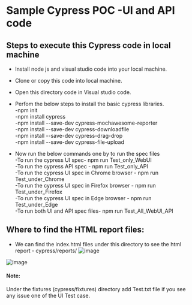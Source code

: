 # Sample Cypress POC -UI and API code

## Steps to execute this Cypress code in local machine
- Install node js and visual studio code into your local machine.
- Clone or copy this code into local machine.
- Open this directory code in Visual studio code.
- Perfom the below steps to install the basic cypress libraries.\
-npm init\
-npm install cypress\
-npm install --save-dev cypress-mochawesome-reporter\
-npm install  --save-dev cypress-downloadfile\
-npm install --save-dev cypress-drag-drop\
-npm install --save-dev cypress-file-upload

-  Now run the below commands one by to run the spec files\
-To run the cypress UI spec- npm run Test_only_WebUI\
-To run the cypress API spec - npm run Test_only_API\
-To run the cypress UI spec in Chrome browser - npm run Test_under_Chrome\
-To run the cypress UI spec in Firefox browser - npm run Test_under_Firefox\
-To run the cypress UI spec in Edge browser - npm run Test_under_Edge\
-To run both UI and API spec files- npm run Test_All_WebUI_API

## Where to find the HTML report files:
-  We can find the index.html files under this directory to see the html report - cypress/reports/
![image](https://user-images.githubusercontent.com/56149368/234646168-a9698d3b-a870-4621-b11e-43fb17ff3eab.png)

![image](https://user-images.githubusercontent.com/56149368/234645621-55d795a0-a798-45a2-8034-f3c2566e6901.png)


#### Note:
Under the fixtures (cypress/fixtures) directory add Test.txt file if you see any issue one of the UI Test case.


